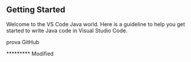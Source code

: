 ## Getting Started

Welcome to the VS Code Java world. Here is a guideline to help you get started to write Java code in Visual Studio Code.

prova GitHub

********* Modified
